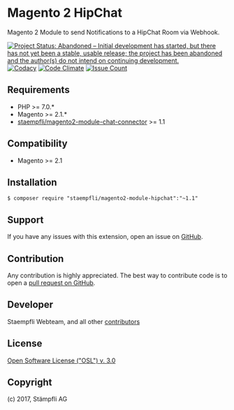 # Magento 2 HipChat

Magento 2 Module to send Notifications to a HipChat Room via Webhook.

[![Project Status: Abandoned – Initial development has started, but there has not yet been a stable, usable release; the project has been abandoned and the author(s) do not intend on continuing development.](http://www.repostatus.org/badges/latest/abandoned.svg)](http://www.repostatus.org/#abandoned)
[![Codacy](https://api.codacy.com/project/badge/Grade/c7f30852ff194d9bbcc00f208a8ccc7f)](https://www.codacy.com/app/Staempfli/magento2-module-hipchat?utm_source=github.com&amp;utm_medium=referral&amp;utm_content=staempfli/magento2-module-hipchat&amp;utm_campaign=Badge_Grade)
[![Code Climate](https://codeclimate.com/github/staempfli/magento2-module-hipchat/badges/gpa.svg)](https://codeclimate.com/github/staempfli/magento2-module-hipchat)
[![Issue Count](https://codeclimate.com/github/staempfli/magento2-module-hipchat/badges/issue_count.svg)](https://codeclimate.com/github/staempfli/magento2-module-hipchat)

Requirements
------------
- PHP >= 7.0.*
- Magento >= 2.1.*
- [staempfli/magento2-module-chat-connector](https://github.com/staempfli/magento2-module-chat-connector) >= 1.1

Compatibility
-------------
- Magento >= 2.1

## Installation

```
$ composer require "staempfli/magento2-module-hipchat":"~1.1"
```

Support
-------
If you have any issues with this extension, open an issue on [GitHub](https://github.com/staempfli/magento2-module-hipchat/issues).

Contribution
------------
Any contribution is highly appreciated. The best way to contribute code is to open a [pull request on GitHub](https://help.github.com/articles/using-pull-requests).

Developer
---------
Staempfli Webteam, and all other [contributors](https://github.com/staempfli/magento2-module-hipchat/contributors)

License
-------
[Open Software License ("OSL") v. 3.0](https://opensource.org/licenses/OSL-3.0)

Copyright
---------
(c) 2017, Stämpfli AG
